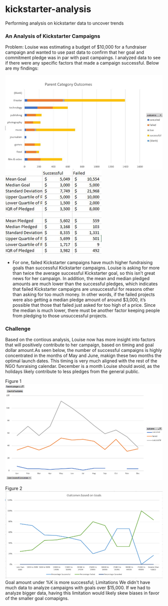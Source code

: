 # kickstarter-analysis
Performing analysis on kickstarter data to uncover trends
### An Analysis of Kickstarter Campaigns
Problem: Louise was estimating a budget of $10,000 for a fundraiser campaign and wanted to use past data to confirm that her goal and commitment pledge was in par with past campaings. I analyzed data to see if there were any specific factors that made a campaign successful. Below are my findings: 

![](/Capture.JPG)![](/Chart%201.JPG)

* For one, failed Kickstarter campaigns have much higher fundraising goals than successful Kickstarter campaigns. Louise is asking for more than twice the average successful Kickstarter goal, so this isn’t great news for her campaign. In addition, the mean and median pledged amounts are much lower than the successful pledges, which indicates that failed Kickstarter campaigns are unsuccessful for reasons other than asking for too much money. In other words, if the failed projects were also getting a median pledge amount of around $3,000, it’s possible that those that failed just asked for too high of a price. Since the median is much lower, there must be another factor keeping people from pledging to those unsuccessful projects. 

### Challenge
Based on the contious analysis, Louise now has more insight into factors that will positively contribute to her campaign, based on timing and goal dollar amount.As seen below,  the number of successful campaigns is highly concentrated in the months of May and June, makign these two months the optimal launch dates. This timing is very much aligned with the rest of the NGO funraising calendar. December is a month Louise should avoid, as the holidays likely contribute to less pledges from the general public.

Figure 1 
![Timeline](/Outcomes%20Based%20on%20Launch%20Date.PNG)

Figure 2
![Launch Date](/Outcomes%20Based%20on%20Goal.PNG)
Goal amount under %K is more successful; 
Limitations
We didn't have much data to analyze campaigns with goals over $15,000. If we had to analyze bigger data, having this limitation would likely skew biases in favor of the smaller goal comapigns. 
